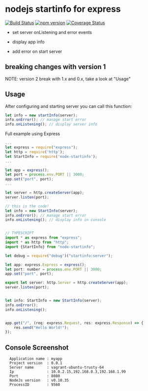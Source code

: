 nodejs startinfo for express
===================
[![Build Status](https://travis-ci.org/gimox/node-startinfo.svg?branch=master)](https://travis-ci.org/gimox/node-startinfo)
[![npm version](https://badge.fury.io/js/node-startinfo.svg)](https://badge.fury.io/js/node-startinfo)
[![Coverage Status](https://coveralls.io/repos/github/gimox/node-startinfo/badge.svg?branch=master)](https://coveralls.io/github/gimox/node-startinfo?branch=master)

- set server onListening and error events

- display app info

- add error on start server


breaking changes with version 1
-------------
NOTE: version 2 break with 1.x and 0.x, take a look at "Usage"



Usage
-------------
After configuring and starting server you can call this function:  

```js 
let info = new startInfo(server);
info.onError(); // manage start error
info.onListening(); // display server info
```


Full example using Express

```js
...
let express = require("express");
let http = require('http');
let StartInfo = require('node-startinfo');
...

let app = express();
let port = process.env.PORT || 3000;
app.set("port", port);
...

let server = http.createServer(app);
server.listen(port);

// this is the code!
let info = new StartInfo(server);
info.onError(); // manage start error
info.onListening(); // display info in console

````




```js

// TYPESCRIPT
import * as express from "express";
import * as http from "http";
import {StartInfo} from "node-startinfo";

let debug = require("debug")("startinfo:server");

let app: express.Express = express();
let port: number = process.env.PORT || 3000;
app.set("port", port);

export let server: http.Server = http.createServer(app);
server.listen(port);


let info: StartInfo = new StartInfo(server);
info.onError();
info.onListening();


app.get("/", (req: express.Request, res: express.Response) => {
    res.send("Hello World!");
});
```






Console Screenshot
-------------

      Application name : myapp
      Project version  : 0.0.1
      Server name      : vagrant-ubuntu-trusty-64
      Ip               : 10.0.2.15,192.168.0.3,192.168.1.99
      Port             : 8080
      NodeJs version   : v0.10.35
      ProcessID        : 9560
